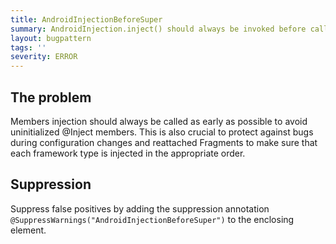 ```yaml
---
title: AndroidInjectionBeforeSuper
summary: AndroidInjection.inject() should always be invoked before calling super.lifecycleMethod()
layout: bugpattern
tags: ''
severity: ERROR
---
```


<!--
*** AUTO-GENERATED, DO NOT MODIFY ***
To make changes, edit the @BugPattern annotation or the explanation in docs/bugpattern.
-->


## The problem
Members injection should always be called as early as possible to avoid
uninitialized @Inject members. This is also crucial to protect against bugs
during configuration changes and reattached Fragments to make sure that each
framework type is injected in the appropriate order.

## Suppression
Suppress false positives by adding the suppression annotation `@SuppressWarnings("AndroidInjectionBeforeSuper")` to the enclosing element.
